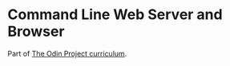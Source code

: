 # Command Line Web Server and Browser
Part of [The Odin Project curriculum](http://www.theodinproject.com/ruby-programming/ruby-on-the-web).